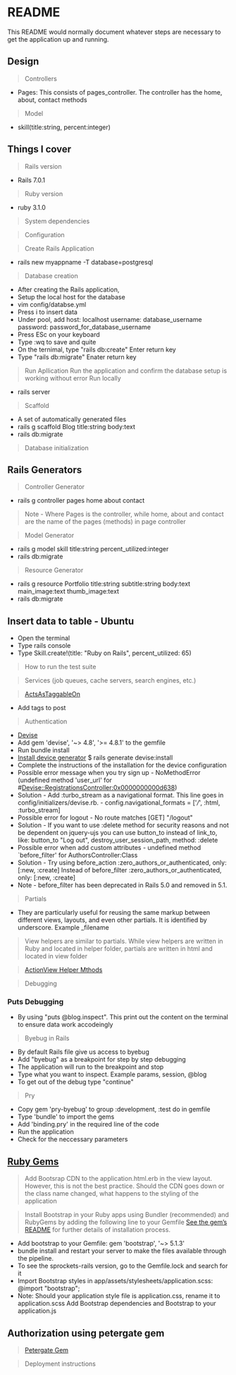 # README

This README would normally document whatever steps are necessary to get the
application up and running.

## Design
> Controllers
- Pages: This consists of pages_controller. The controller has the home, about, contact methods
> Model
- skill(title:string, percent:integer)

## Things I cover

> Rails version
- Rails 7.0.1
> Ruby version
- ruby 3.1.0
> System dependencies

> Configuration

> Create Rails Application
- rails new myappname -T database=postgresql

> Database creation
- After creating the Rails application,
- Setup the local host for the database
- vim config/databse.yml
- Press i to insert data
- Under pool, add host: localhost username: database_username password: password_for_database_username
- Press ESc on your keyboard
- Type :wq to save and quite
- On the ternimal, type "rails db:create" Enter return key
- Type "rails db:migrate" Enater return key

> Run Apllication
Run the application and confirm the database setup is working without error
> Run locally
- rails server

> Scaffold
- A set of automatically generated files
- rails g scaffold Blog title:string body:text
- rails db:migrate

> Database initialization

## Rails Generators
> Controller Generator
- rails g controller pages home about contact
> Note - Where Pages is the controller, while home, about and contact are the name of the pages (methods) in page controller

> Model Generator
- rails g model skill title:string percent_utilized:integer
- rails db:migrate
> Resource Generator
- rails g resource Portfolio title:string subtitle:string body:text main_image:text thumb_image:text
- rails db:migrate

## Insert data to table - Ubuntu
- Open the terminal
- Type rails console
- Type Skill.create!(title: "Ruby on Rails", percent_utilized: 65)

> How to run the test suite

> Services (job queues, cache servers, search engines, etc.)

> [ActsAsTaggableOn](https://github.com/mbleigh/acts-as-taggable-on)
- Add tags to post
> Authentication
- [Devise](https://rubygems.org/search?query=devise)
- Add gem 'devise', '~> 4.8', '>= 4.8.1' to the gemfile
- Run bundle install
- [Install device generator](https://github.com/heartcombo/devise) $ rails generate devise:install
- Complete the instructions of the installation for the device configuration
- Possible error message when you try sign up - NoMethodError (undefined method 'user_url' for #<Devise::RegistrationsController:0x0000000000d638>)
- Solution - Add :turbo_stream as a navigational format. This line goes in config/initializers/devise.rb.  - config.navigational_formats = ['*/*', :html, :turbo_stream]
- Possible error for logout - No route matches [GET] "/logout"
- Solution - If you want to use :delete method for security reasons and not be dependent on jquery-ujs you can use button_to instead of link_to, like:
button_to "Log out", destroy_user_session_path, method: :delete
- Possible error when add custom attributes - undefined method `before_filter' for AuthorsController:Class
- Solution - Try using before_action :zero_authors_or_authenticated, only: [:new, :create] Instead of before_filter :zero_authors_or_authenticated, only: [:new, :create]
- Note - before_filter has been deprecated in Rails 5.0 and removed in 5.1.

> Partials 
- They are particularly useful for reusing the same markup between different views, layouts, and even other partials. It is identified by underscore. Example _filename

> View helpers are similar to partials. While view helpers are written in Ruby and located in helper folder, partials are written in html and located in view folder

> [ActionView Helper Mthods](https://guides.rubyonrails.org/action_view_helpers.html)

> Debugging

### Puts Debugging
- By using "puts @blog.inspect". This print out the content on the terminal to ensure data work accodeingly

> Byebug in Rails 
- By default Rails file give us access to byebug
- Add "byebug" as a breakpoint for step by step debugging
- The application will run to the breakpoint and stop
- Type what you want to inspect. Example params, session, @blog
- To get out of the debug type "continue" 
> Pry
- Copy gem 'pry-byebug' to group :development, :test do in gemfile 
- Type 'bundle' to import the gems
- Add 'binding.pry' in the required line of the code
- Run the application
- Check for the neccessary parameters

## [Ruby Gems](https://rubygems.org/)
> Add Bootsrap CDN to the application.html.erb in the view layout. However, this is not the best practice. Should the CDN goes down or the class name changed, what happens to the styling of the application

> Install Bootstrap in your Ruby apps using Bundler (recommended) and RubyGems by adding the following line to your Gemfile
[See the gem’s README](https://github.com/twbs/bootstrap-rubygem/blob/master/README.md) for further details of installation process.
- Add bootstrap to your Gemfile: gem 'bootstrap', '~> 5.1.3'
- bundle install and restart your server to make the files available through the pipeline.
- To see the sprockets-rails version, go to the Gemfile.lock and search for it
- Import Bootstrap styles in app/assets/stylesheets/application.scss: @import "bootstrap";
- Note: Should your application style file is application.css, rename it to application.scss
Add Bootstrap dependencies and Bootstrap to your application.js

## Authorization using petergate gem
> [Petergate Gem](https://github.com/elorest/petergate)


> Deployment instructions


